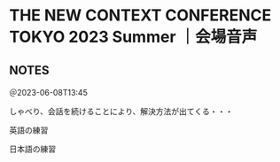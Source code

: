 # THE NEW CONTEXT CONFERENCE TOKYO 2023 Summer ｜会場音声

## NOTES

＠2023-06-08T13:45

しゃべり、会話を続けることにより、解決方法が出てくる・・・

英語の練習

日本語の練習
